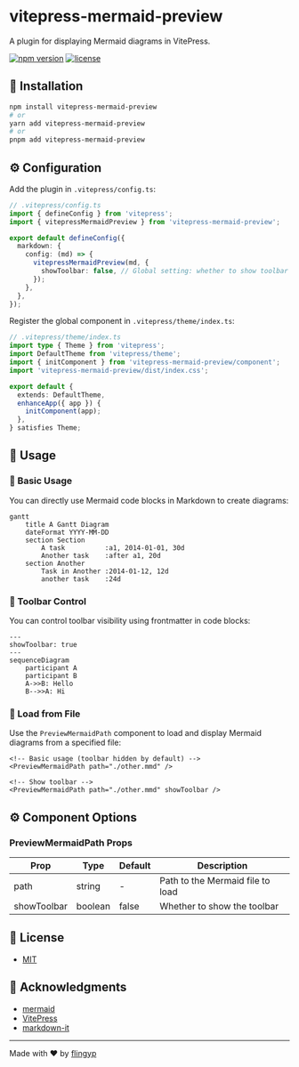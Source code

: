 # vitepress-mermaid-preview

A plugin for displaying Mermaid diagrams in VitePress.

[![npm version](https://img.shields.io/npm/v/vitepress-mermaid-preview.svg)](https://www.npmjs.com/package/vitepress-mermaid-preview)
[![license](https://img.shields.io/npm/l/vitepress-mermaid-preview.svg)](https://github.com/flingyp/vitepress-mermaid-preview/blob/main/LICENSE)

## 🚀 Installation

```bash
npm install vitepress-mermaid-preview
# or
yarn add vitepress-mermaid-preview
# or
pnpm add vitepress-mermaid-preview
```

## ⚙️ Configuration

Add the plugin in `.vitepress/config.ts`:

```typescript
// .vitepress/config.ts
import { defineConfig } from 'vitepress';
import { vitepressMermaidPreview } from 'vitepress-mermaid-preview';

export default defineConfig({
  markdown: {
    config: (md) => {
      vitepressMermaidPreview(md, {
        showToolbar: false, // Global setting: whether to show toolbar by default
      });
    },
  },
});
```

Register the global component in `.vitepress/theme/index.ts`:

```typescript
// .vitepress/theme/index.ts
import type { Theme } from 'vitepress';
import DefaultTheme from 'vitepress/theme';
import { initComponent } from 'vitepress-mermaid-preview/component';
import 'vitepress-mermaid-preview/dist/index.css';

export default {
  extends: DefaultTheme,
  enhanceApp({ app }) {
    initComponent(app);
  },
} satisfies Theme;
```

## 📖 Usage

### 📝 Basic Usage

You can directly use Mermaid code blocks in Markdown to create diagrams:

```mermaid
gantt
    title A Gantt Diagram
    dateFormat YYYY-MM-DD
    section Section
        A task          :a1, 2014-01-01, 30d
        Another task    :after a1, 20d
    section Another
        Task in Another :2014-01-12, 12d
        another task    :24d
```

### 🔧 Toolbar Control

You can control toolbar visibility using frontmatter in code blocks:

```mermaid
---
showToolbar: true
---
sequenceDiagram
    participant A
    participant B
    A->>B: Hello
    B-->>A: Hi
```

### 📂 Load from File

Use the `PreviewMermaidPath` component to load and display Mermaid diagrams from a specified file:

```vue
<!-- Basic usage (toolbar hidden by default) -->
<PreviewMermaidPath path="./other.mmd" />

<!-- Show toolbar -->
<PreviewMermaidPath path="./other.mmd" showToolbar />
```

## ⚙️ Component Options

### PreviewMermaidPath Props

| Prop        | Type    | Default | Description                      |
| ----------- | ------- | ------- | -------------------------------- |
| path        | string  | -       | Path to the Mermaid file to load |
| showToolbar | boolean | false   | Whether to show the toolbar      |

## 📄 License

- [MIT](https://github.com/flingyp/vitepress-plugin-legend/blob/main/LICENSE)

## 🙏 Acknowledgments

- [mermaid](https://github.com/mermaid-js/mermaid)
- [VitePress](https://vitepress.dev/)
- [markdown-it](https://github.com/markdown-it/markdown-it)

---

Made with ❤️ by [flingyp](https://github.com/flingyp)
